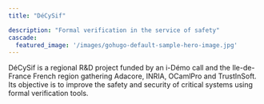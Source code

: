 ```yaml
---
title: "DéCySif"

description: "Formal verification in the service of safety"
cascade:
  featured_image: '/images/gohugo-default-sample-hero-image.jpg'
---
```


DéCySif is a regional R&D project funded by an i-Démo call and the
Ile-de-France French region gathering Adacore, INRIA, OCamlPro and
TrustInSoft. Its objective is to improve the safety and security of critical
systems using formal verification tools.